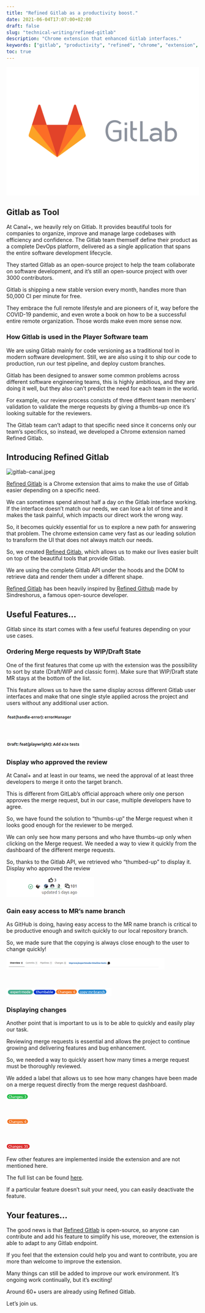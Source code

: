 ```yaml
---
title: "Refined Gitlab as a productivity boost."
date: 2021-06-04T17:07:00+02:00
draft: false
slug: "technical-writing/refined-gitlab"
description: "Chrome extension that enhanced Gitlab interfaces."
keywords: ["gitlab", "productivity", "refined", "chrome", "extension", "tool"]
toc: true
---
```


![gitlab-logo](./gitlab-logo.png)

## Gitlab as Tool

At Canal+, we heavily rely on Gitlab. It provides beautiful tools for companies to organize, improve and manage large codebases with efficiency and confidence.
The Gitlab team themself define their product as a complete DevOps platform, delivered as a single application that spans the entire software development lifecycle.

They started Gitlab as an open-source project to help the team collaborate on software development, and it’s still an open-source project with over 3000 contributors.

Gitlab is shipping a new stable version every month, handles more than 50,000 CI per minute for free.

They embrace the full remote lifestyle and are pioneers of it, way before the COVID-19 pandemic, and even wrote a book on how to be a successful entire remote organization. Those words make even more sense now.

### How Gitlab is used in the Player Software team

We are using Gitlab mainly for code versioning as a traditional tool in modern software development. Still, we are also using it to ship our code to production, run our test pipeline, and deploy custom branches.

Gitlab has been designed to answer some common problems across different software engineering teams, this is highly ambitious, and they are doing it well, but they also can’t predict the need for each team in the world.

For example, our review process consists of three different team members’ validation to validate the merge requests by giving a thumbs-up once it’s looking suitable for the reviewers.

The Gitlab team can’t adapt to that specific need since it concerns only our team’s specifics, so instead, we developed a Chrome extension named Refined Gitlab.

## Introducing Refined Gitlab

![gitlab-canal.jpeg](https://cdn.hashnode.com/res/hashnode/image/upload/v1639418317256/Zn0_KyuWW.jpeg)

[Refined Gitlab](https://chrome.google.com/webstore/detail/refined-gitlab-by-canal%20/ikaokifbikfffdgfkbhogdibaddhjfad) is a Chrome extension that aims to make the use of Gitlab easier depending on a specific need.

We can sometimes spend almost half a day on the Gitlab interface working. If the interface doesn’t match our needs, we can lose a lot of time and it makes the task painful, which impacts our direct work the wrong way.

So, it becomes quickly essential for us to explore a new path for answering that problem. The chrome extension came very fast as our leading solution to transform the UI that does not always match our needs.

So, we created [Refined Gitlab](https://chrome.google.com/webstore/detail/refined-gitlab-by-canal%20/ikaokifbikfffdgfkbhogdibaddhjfad), which allows us to make our lives easier built on top of the beautiful tools that provide Gitlab.

We are using the complete Gitlab API under the hoods and the DOM to retrieve data and render them under a different shape.

[Refined Gitlab](https://chrome.google.com/webstore/detail/refined-gitlab-by-canal%20/ikaokifbikfffdgfkbhogdibaddhjfad) has been heavily inspired by [Refined Github](https://github.com/sindresorhus/refined-github) made by Sindreshorus, a famous open-source developer.

## Useful Features…

Gitlab since its start comes with a few useful features depending on your use cases.

### Ordering Merge requests by WIP/Draft State

One of the first features that come up with the extension was the possibility to sort by state (Draft/WIP and classic form). Make sure that WIP/Draft state MR stays at the bottom of the list.

This feature allows us to have the same display across different Gitlab user interfaces and make that one single style applied across the project and users without any additional user action.

![sample1-1.png](./HKlgR650Y.png)

<br/>

![sample1-2.png](./0j2uumEQS.png)

### Display who approved the review

At Canal+ and at least in our teams, we need the approval of at least three developers to merge it onto the target branch.

This is different from GitLab’s official approach where only one person approves the merge request, but in our case, multiple developers have to agree.

So, we have found the solution to “thumbs-up” the Merge request when it looks good enough for the reviewer to be merged.

We can only see how many persons and who have thumbs-up only when clicking on the Merge request. We needed a way to view it quickly from the dashboard of the different merge requests.

So, thanks to the Gitlab API, we retrieved who “thumbed-up” to display it. Display who approved the review

![sample2-1.png](./T9zpK-H4d.png)

### Gain easy access to MR’s name branch

As GitHub is doing, having easy access to the MR name branch is critical to be productive enough and switch quickly to our local repository branch.

So, we made sure that the copying is always close enough to the user to change quickly!

![sample3-1.png](./-i-UV9Ilg.png)

<br/>

![sample3-2.png](./JakTsIt70.png)

### Displaying changes

Another point that is important to us is to be able to quickly and easily play our task.

Reviewing merge requests is essential and allows the project to continue growing and delivering features and bug enhancement.

So, we needed a way to quickly assert how many times a merge request must be thoroughly reviewed.

We added a label that allows us to see how many changes have been made on a merge request directly from the merge request dashboard.

![sample4-1.png](./sCjJ76ARP.png)

<br/>

![sample4-2.png](./9mwChFdEE.png)

<br/>

![sample4-3.png](./CP7rxWRrz.png)

Few other features are implemented inside the extension and are not mentioned here.

The full list can be found [here](https://github.com/PaulRosset/refined-gitlab-canal#features).

If a particular feature doesn’t suit your need, you can easily deactivate the feature.

## Your features…

The good news is that [Refined Gitlab](https://github.com/PaulRosset/refined-gitlab-canal) is open-source, so anyone can contribute and add his feature to simplify his use, moreover, the extension is able to adapt to any Gitlab endpoint.

If you feel that the extension could help you and want to contribute, you are more than welcome to improve the extension.

Many things can still be added to improve our work environment. It’s ongoing work continually, but it’s exciting!

Around 60+ users are already using Refined Gitlab.

Let’s join us.
